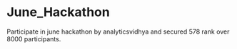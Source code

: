 # June_Hackathon

Participate in june hackathon by analyticsvidhya and secured 578 rank over 8000 participants.
